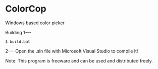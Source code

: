 # ColorCop

Windows based color picker

Building
1---

    $ build.bat

2---
    Open the .sln file with Microsoft Visual Studio to compile it!

Note:
    This program is freeware and can be used and distributed freely.
